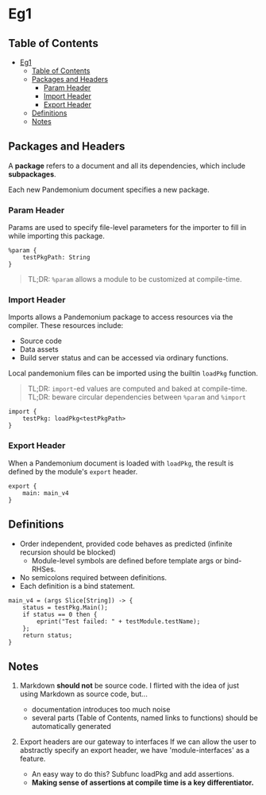 # Eg1

## Table of Contents
- [Eg1](#eg1)
  - [Table of Contents](#table-of-contents)
  - [Packages and Headers](#packages-and-headers)
    - [Param Header](#param-header)
    - [Import Header](#import-header)
    - [Export Header](#export-header)
  - [Definitions](#definitions)
  - [Notes](#notes)

## Packages and Headers

A **package** refers to a document and all its dependencies, which include
**subpackages**. 

Each new Pandemonium document specifies a new package.

### Param Header

Params are used to specify file-level parameters for the importer to fill in
while importing this package.

```
%param {
    testPkgPath: String
}
```

> TL;DR: `%param` allows a module to be customized at compile-time.

### Import Header

Imports allows a Pandemonium package to access resources via the compiler.
These resources include:
- Source code
- Data assets
- Build server status
and can be accessed via ordinary functions.

Local pandemonium files can be imported using the builtin `loadPkg` function.

> TL;DR: `import`-ed values are computed and baked at compile-time.
> TL;DR: beware circular dependencies between `%param` and `%import`

```
import {
    testPkg: loadPkg<testPkgPath>
}
```

### Export Header

When a Pandemonium document is loaded with `loadPkg`, the result is defined by the module's
`export` header.

```
export {
    main: main_v4
}
```

## Definitions

- Order independent, provided code behaves as predicted (infinite recursion should be blocked)
  - Module-level symbols are defined before template args or bind-RHSes.
- No semicolons required between definitions.
- Each definition is a bind statement.

```
main_v4 = (args Slice[String]) -> {
    status = testPkg.Main();
    if status == 0 then {
        eprint("Test failed: " + testModule.testName);
    };
    return status;
}
```

## Notes

1. Markdown **should not** be source code.
   I flirted with the idea of just using Markdown as source code, but...
    - documentation introduces too much noise
    - several parts (Table of Contents, named links to functions) should be automatically generated

2. Export headers are our gateway to interfaces
   If we can allow the user to abstractly specify an export header, we have 'module-interfaces' as a feature.
    - An easy way to do this? Subfunc loadPkg and add assertions.
    - **Making sense of assertions at compile time is a key differentiator.**